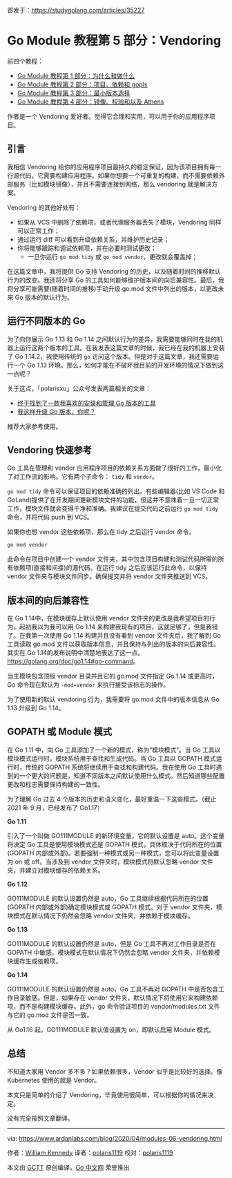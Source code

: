 首发于：https://studygolang.com/articles/35227

# Go Module 教程第 5 部分：Vendoring

前四个教程：

- [Go Module 教程第 1 部分：为什么和做什么](https://studygolang.com/articles/24580)
- [Go Module 教程第 2 部分：项目、依赖和 gopls](https://studygolang.com/articles/35202)
- [Go Module 教程第 3 部分：最小版本选择](https://studygolang.com/articles/35210)
- [Go Module 教程第 4 部分：镜像、校验和以及 Athens](https://studygolang.com/articles/35225)

作者是一个 Vendoring 爱好者。觉得它合理和实用，可以用于你的应用程序项目。

## 引言

我相信 Vendoring 给你的应用程序项目最持久的稳定保证，因为该项目拥有每一行源代码，它需要构建应用程序。如果你想要一个可重复的构建，而不需要依赖外部服务（比如模块镜像），并且不需要连接到网络，那么 vendoring 就是解决方案。

Vendoring 的其他好处有：

- 如果从 VCS 中删除了依赖项，或者代理服务器丢失了模块，Vendoring 同样可以正常工作；
- 通过运行 diff 可以看到升级依赖关系，并维护历史记录；
- 你将能够跟踪和调试依赖项，并在必要时测试更改；
  - 一旦你运行 `go mod tidy` 或 `go mod vendor`，更改就会覆盖掉；

在这篇文章中，我将提供 Go 支持 Vendoring 的历史，以及随着时间的推移默认行为的改变。我还将分享 Go 的工具如何能够维护版本间的向后兼容性。最后，我将分享可能需要(随着时间的推移)手动升级 go.mod 文件中列出的版本，以更改未来 Go 版本的默认行为。

## 运行不同版本的 Go

为了向你展示 Go 1.13 和 Go 1.14 之间默认行为的差异，我需要能够同时在我的机器上运行这两个版本的工具。在我发表这篇文章的时候，我已经在我的机器上安装了 Go 1.14.2，我使用传统的 `go` 访问这个版本。但是对于这篇文章，我还需要运行一个 Go 1.13 环境。那么，如何才能在不破坏我目前的开发环境的情况下做到这一点呢？

关于这点，「polarisxu」公众号发表两篇相关的文章：

- [终于找到了一款我喜欢的安装和管理 Go 版本的工具](https://mp.weixin.qq.com/s/yTblk9Js1Zcq5aWVcYGjOA)
- [我这样升级 Go 版本，你呢？](https://mp.weixin.qq.com/s/jEhX5JHAo9L6iD3N54x6aA)

推荐大家参考使用。

## Vendoring 快速参考

Go 工具在管理和 vendor 应用程序项目的依赖关系方面做了很好的工作，最小化了对工作流的影响。它有两个子命令： `tidy` 和 `vendor`。

`go mod tidy` 命令可以保证项目的依赖准确的列出。有些编辑器(比如 VS Code 和 GoLand)提供了在开发期间更新模块文件的功能，但这并不意味着一旦一切正常工作，模块文件就会变得干净和准确。我建议在提交代码之前运行 `go mod tidy` 命令，并将代码 push 到 VCS。

如果你也想 vendor 这些依赖项，那么在 tidy 之后运行 vendor 命令。

```bash
go mod vendor
```

此命令在项目中创建一个 vendor 文件夹，其中包含项目构建和测试代码所需的所有依赖项(直接和间接)的源代码。在运行 tidy 之后应该运行此命令，以保持 vendor 文件夹与模块文件同步。确保提交并将 vendor 文件夹推送到 VCS。

## 版本间的向后兼容性

在 Go 1.14中，在模块缓存上默认使用 vendor 文件夹的更改是我希望项目的行为。起初我以为我可以用 Go 1.14 来构建我现有的项目，这就足够了，但是我错了。在我第一次使用 Go 1.14 构建并且没有看到 vendor 文件夹后，我了解到 Go 工具读取 go.mod 文件以获取版本信息，并且保持与列出的版本的向后兼容性。其实在 Go 1.14的发布说明中清楚地表达了这一点。<https://golang.org/doc/go1.14#go-command>。

当主模块包含顶级 vendor 目录并且它的 go.mod 文件指定 Go 1.14 或更高时，Go 命令现在默认为 `-mod=vendor` 来执行接受该标志的操作。

为了使用新的默认 vendoring 行为，我需要将 go.mod 文件中的版本信息从 Go 1.13 升级到 Go 1.14。

## GOPATH 或 Module 模式

在 Go 1.11 中，向 Go 工具添加了一个新的模式，称为“模块模式”。当 Go 工具以模块模式运行时，模块系统用于查找和生成代码。当 Go 工具以 GOPATH 模式运行时，传统的 GOPATH 系统将继续用于查找和构建代码。我在使用 Go 工具时遇到的一个更大的问题是，知道不同版本之间默认使用什么模式。然后知道哪些配置更改和标志需要保持构建的一致性。

为了理解 Go 过去 4 个版本的历史和语义变化，最好重温一下这些模式。（截止 2021 年 9 月，已经发布了 Go1.17）

**Go 1.11**

引入了一个叫做 GO111MODULE 的新环境变量，它的默认设置是 auto。这个变量将决定 Go 工具是使用模块模式还是 GOPATH 模式，具体取决于代码所在的位置(GOPATH 内部或外部)。若要强制一种模式或另一种模式，您可以将此变量设置为 on 或 off。当涉及到 vendor 文件夹时，模块模式将默认忽略 vendor 文件夹，并建立对模块缓存的依赖关系。

**Go 1.12**

GO111MODULE 的默认设置仍然是 auto，Go 工具继续根据代码所在的位置(GOPATH 内部或外部)确定模块模式或 GOPATH 模式。对于 vendor 文件夹，模块模式在默认情况下仍然会忽略 vendor 文件夹，并依赖于模块缓存。

**Go 1.13**

GO111MODULE 的默认设置仍然是 auto，但是 Go 工具不再对工作目录是否在 GOPATH 中敏感。模块模式在默认情况下仍然会忽略 vendor 文件夹，并依赖模块缓存生成依赖项。

**Go 1.14**

GO111MODULE 的默认设置仍然是 auto，Go 工具不再对 GOPATH 中是否包含工作目录敏感。但是，如果存在 vendor 文件夹，默认情况下将使用它来构建依赖项，而不是构建模块缓存。此外，go 命令验证项目的 vendor/modules.txt 文件与它的 go.mod 文件是否一致。

从 Go1.16 起，GO111MODULE  默认值设置为 on，即默认启用 Module 模式。

## 总结

不知道大家用 Vendor 多不多？如果依赖很多，Vendor 似乎是比较好的选择。像 Kubernetes 使用的就是 Vendor。

本文只是简单的介绍了 Vendoring，毕竟使用很简单，可以根据你的情况来决定。

没有完全按照文章翻译。

---

via: <https://www.ardanlabs.com/blog/2020/04/modules-06-vendoring.html>

作者：[William Kennedy](https://www.ardanlabs.com/)
译者：[polaris1119](https://github.com/polaris1119)
校对：[polaris1119](https://github.com/polaris1119)

本文由 [GCTT](https://github.com/studygolang/GCTT) 原创编译，[Go 中文网](https://studygolang.com/) 荣誉推出
